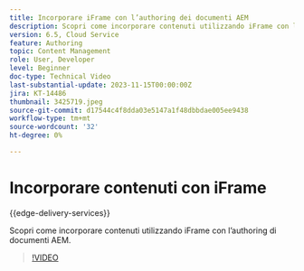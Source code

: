 ```yaml
---
title: Incorporare iFrame con l’authoring dei documenti AEM
description: Scopri come incorporare contenuti utilizzando iFrame con l’authoring di documenti AEM.
version: 6.5, Cloud Service
feature: Authoring
topic: Content Management
role: User, Developer
level: Beginner
doc-type: Technical Video
last-substantial-update: 2023-11-15T00:00:00Z
jira: KT-14486
thumbnail: 3425719.jpeg
source-git-commit: d17544c4f8dda03e5147a1f48dbbdae005ee9438
workflow-type: tm+mt
source-wordcount: '32'
ht-degree: 0%

---
```



# Incorporare contenuti con iFrame

{{edge-delivery-services}}

Scopri come incorporare contenuti utilizzando iFrame con l’authoring di documenti AEM.

>[!VIDEO](https://video.tv.adobe.com/v/3425719/?learn=on)
